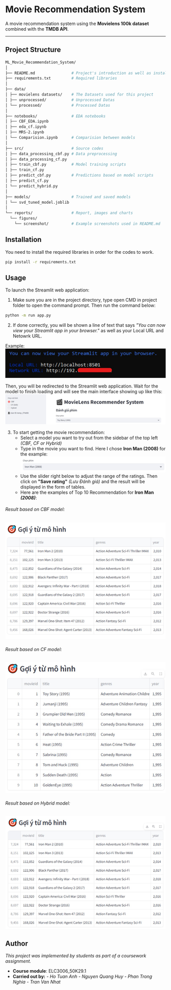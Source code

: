 # Movie Recommendation System
A movie recommendation system using the **Movielens 100k dataset** combined with the **TMDB API**.  

---

## Project Structure
```bash
ML_Movie_Recommendation_System/
│
├── README.md                # Project's introduction as well as installation and use guide
├── requirements.txt         # Required libraries
│
├── data/
│ ├── movielens datasets/    # The Datasets used for this project
│ ├── unprocessed/           # Unprocessed Datas
│ └── processed/             # Processed Datas
│
├── notebooks/               # EDA notebooks
│ ├── CBF_EDA.ipynb
│ ├── eda_cf.ipynb
│ ├── MRS-2.ipynb
│ └── Comparision.ipynb      # Comparision between models
│
├── src/                     # Source codes
│ ├── data_processing_cbf.py # Data preprocessing
│ ├── data_processing_cf.py
│ ├── train_cbf.py           # Model training scripts
│ ├── train_cf.py
│ ├── predict_cbf.py         # Predictions based on model scripts
│ ├── predict_cf.py
│ └── predict_hybrid.py
│
├── models/                  # Trained and saved models
│ └── svd_tuned_model.joblib                 
│
└── reports/                 # Report, images and charts 
  └── figures/ 
    └── screenshot/          # Example screenshots used in README.md
```

## Installation

You need to install the required libraries in order for the codes to work.

```bash
pip install -r requirements.txt
```

## Usage

To launch the Streamlit web application:
1. Make sure you are in the project directory, type open CMD in project folder to open the command prompt. Then run the command below:

```bash
python -m run app.py
```
2. If done correctly, you will be shown a line of text that says *"You can now view your Streamlit app in your browser."* as well as your Local URL and Netowrk URL.

Example:
![Example Result 1](/figures/screenshot/ExampleResult1.jpg)

Then, you will be redirected to the Streamlit web application. Wait for the model to finish loading and will see the main interface showing up like this:
![Example Result 2](/figures/screenshot/ExampleResult2.jpg)

3. To start getting the movie recommendation: 
    - Select a model you want to try out from the sidebar of the top left *(CBF, CF or Hybrid)*
    - Type in the movie you want to find. Here I chose **Iron Man (2008)** for the example:
    ![SelectMovie](/figures/screenshot/MovieSelect.jpg)
    - Use the slider right below to adjust the range of the ratings. Then click on **"Save rating"** *(Lưu Đánh giá)* and the result will be displayed in the form of tables. 
    - Here are the examples of Top 10 Recommendation for **Iron Man *(2008)***:

###### Result based on CBF model:
![Example Result 3](/figures/screenshot/ExampleResult3.jpg)

###### Result based on CF model:
![Example Result 4](/figures/screenshot/ExampleResult4.jpg)

###### Result based on Hybrid model:
![Example Result 5](/figures/screenshot/ExampleResult5.jpg)

## Author
*This project was implemented by students as part of a coursework assignment.*

- **Course module**: ELC3006_50K29.1
- **Carried out by:**
       *- Ho Tuan Anh*
        *- Nguyen Quang Huy*
        *- Phan Trong Nghia*
        *- Tran Van Nhat*

